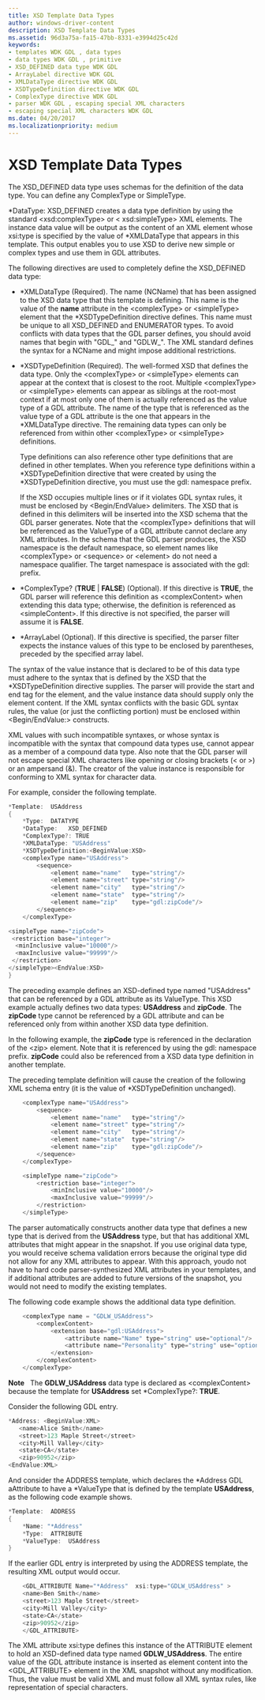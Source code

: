 ```yaml
---
title: XSD Template Data Types
author: windows-driver-content
description: XSD Template Data Types
ms.assetid: 96d3a75a-fa15-47bb-8331-e3994d25c42d
keywords:
- templates WDK GDL , data types
- data types WDK GDL , primitive
- XSD_DEFINED data type WDK GDL
- ArrayLabel directive WDK GDL
- XMLDataType directive WDK GDL
- XSDTypeDefinition directive WDK GDL
- ComplexType directive WDK GDL
- parser WDK GDL , escaping special XML characters
- escaping special XML characters WDK GDL
ms.date: 04/20/2017
ms.localizationpriority: medium
---
```


# XSD Template Data Types


The XSD\_DEFINED data type uses schemas for the definition of the data type. You can define any ComplexType or SimpleType.

\*DataType: XSD\_DEFINED creates a data type definition by using the standard &lt;xsd:complexType&gt; or &lt; xsd:simpleType&gt; XML elements. The instance data value will be output as the content of an XML element whose xsi:type is specified by the value of \*XMLDataType that appears in this template. This output enables you to use XSD to derive new simple or complex types and use them in GDL attributes.

The following directives are used to completely define the XSD\_DEFINED data type:

-   \*XMLDataType (Required). The name (NCName) that has been assigned to the XSD data type that this template is defining. This name is the value of the **name** attribute in the &lt;complexType&gt; or &lt;simpleType&gt; element that the \*XSDTypeDefinition directive defines. This name must be unique to all XSD\_DEFINED and ENUMERATOR types. To avoid conflicts with data types that the GDL parser defines, you should avoid names that begin with "GDL\_" and "GDLW\_". The XML standard defines the syntax for a NCName and might impose additional restrictions.

-   \*XSDTypeDefinition (Required). The well-formed XSD that defines the data type. Only the &lt;complexType&gt; or &lt;simpleType&gt; elements can appear at the context that is closest to the root. Multiple &lt;complexType&gt; or &lt;simpleType&gt; elements can appear as siblings at the root-most context if at most only one of them is actually referenced as the value type of a GDL attribute. The name of the type that is referenced as the value type of a GDL attribute is the one that appears in the \*XMLDataType directive. The remaining data types can only be referenced from within other &lt;complexType&gt; or &lt;simpleType&gt; definitions.

    Type definitions can also reference other type definitions that are defined in other templates. When you reference type definitions within a \*XSDTypeDefinition directive that were created by using the \*XSDTypeDefinition directive, you must use the gdl: namespace prefix.

    If the XSD occupies multiple lines or if it violates GDL syntax rules, it must be enclosed by &lt;Begin/EndValue&gt; delimiters. The XSD that is defined in this delimiters will be inserted into the XSD schema that the GDL parser generates. Note that the &lt;complexType&gt; definitions that will be referenced as the ValueType of a GDL attribute cannot declare any XML attributes. In the schema that the GDL parser produces, the XSD namespace is the default namespace, so element names like &lt;complexType&gt; or &lt;sequence&gt; or &lt;element&gt; do not need a namespace qualifier. The target namespace is associated with the gdl: prefix.

-   \*ComplexType? (**TRUE** | **FALSE**) (Optional). If this directive is **TRUE**, the GDL parser will reference this definition as &lt;complexContent&gt; when extending this data type; otherwise, the definition is referenced as &lt;simpleContent&gt;. If this directive is not specified, the parser will assume it is **FALSE**.

-   \*ArrayLabel (Optional). If this directive is specified, the parser filter expects the instance values of this type to be enclosed by parentheses, preceded by the specified array label.

The syntax of the value instance that is declared to be of this data type must adhere to the syntax that is defined by the XSD that the \*XSDTypeDefinition directive supplies. The parser will provide the start and end tag for the element, and the value instance data should supply only the element content. If the XML syntax conflicts with the basic GDL syntax rules, the value (or just the conflicting portion) must be enclosed within &lt;Begin/EndValue:&gt; constructs.

XML values with such incompatible syntaxes, or whose syntax is incompatible with the syntax that compound data types use, cannot appear as a member of a compound data type. Also note that the GDL parser will not escape special XML characters like opening or closing brackets (&lt; or &gt;) or an ampersand (&). The creator of the value instance is responsible for conforming to XML syntax for character data.

For example, consider the following template.

```cpp
*Template:  USAddress
{
    *Type:  DATATYPE
    *DataType:   XSD_DEFINED
    *ComplexType?: TRUE
    *XMLDataType: "USAddress"
    *XSDTypeDefinition:<BeginValue:XSD>
    <complexType name="USAddress">
        <sequence>
            <element name="name"   type="string"/>
            <element name="street" type="string"/>
            <element name="city"   type="string"/>
            <element name="state"  type="string"/>
            <element name="zip"    type="gdl:zipCode"/>
        </sequence>
    </complexType>

<simpleType name="zipCode">
 <restriction base="integer">
  <minInclusive value="10000"/>
  <maxInclusive value="99999"/>
 </restriction>
</simpleType><EndValue:XSD>
}
```

The preceding example defines an XSD-defined type named "USAddress" that can be referenced by a GDL attribute as its ValueType. This XSD example actually defines two data types: **USAddress** and **zipCode**. The **zipCode** type cannot be referenced by a GDL attribute and can be referenced only from within another XSD data type definition.

In the following example, the **zipCode** type is referenced in the declaration of the &lt;zip&gt; element. Note that it is referenced by using the gdl: namespace prefix. **zipCode** could also be referenced from a XSD data type definition in another template.

The preceding template definition will cause the creation of the following XML schema entry (it is the value of \*XSDTypeDefinition unchanged).

```cpp
    <complexType name="USAddress">
        <sequence>
            <element name="name"   type="string"/>
            <element name="street" type="string"/>
            <element name="city"   type="string"/>
            <element name="state"  type="string"/>
            <element name="zip"    type="gdl:zipCode"/>
        </sequence>
    </complexType>

    <simpleType name="zipCode">
        <restriction base="integer">
            <minInclusive value="10000"/>
            <maxInclusive value="99999"/>
        </restriction>
    </simpleType>
```

The parser automatically constructs another data type that defines a new type that is derived from the **USAddress** type, but that has additional XML attributes that might appear in the snapshot. If you use original data type, you would receive schema validation errors because the original type did not allow for any XML attributes to appear. With this approach, youdo not have to hard code parser-synthesized XML attributes in your templates, and if additional attributes are added to future versions of the snapshot, you would not need to modify the existing templates.

The following code example shows the additional data type definition.

```cpp
    <complexType name = "GDLW_USAddress">
        <complexContent>
            <extension base="gdl:USAddress">
                <attribute name="Name" type="string" use="optional"/>
                <attribute name="Personality" type="string" use="optional"/>
            </extension>
        </complexContent>
    </complexType>
```

**Note**   The **GDLW\_USAddress** data type is declared as &lt;complexContent&gt; because the template for **USAddress** set \*ComplexType?: **TRUE**.

 

Consider the following GDL entry.

```cpp
*Address: <BeginValue:XML> 
   <name>Alice Smith</name>
   <street>123 Maple Street</street>
   <city>Mill Valley</city>
   <state>CA</state>
   <zip>90952</zip>
<EndValue:XML>
```

And consider the ADDRESS template, which declares the \*Address GDL aAttribute to have a \*ValueType that is defined by the template **USAddress**, as the following code example shows.

```cpp
*Template:  ADDRESS
{
    *Name: "*Address"
    *Type:  ATTRIBUTE
    *ValueType:  USAddress
}
```

If the earlier GDL entry is interpreted by using the ADDRESS template, the resulting XML output would occur.

```cpp
    <GDL_ATTRIBUTE Name="*Address"  xsi:type="GDLW_USAddress" >
    <name>Ben Smith</name>
    <street>123 Maple Street</street>
    <city>Mill Valley</city>
    <state>CA</state>
    <zip>90952</zip>
    </GDL_ATTRIBUTE>
```

The XML attribute xsi:type defines this instance of the ATTRIBUTE element to hold an XSD-defined data type named **GDLW\_USAddress**. The entire value of the GDL attribute instance is inserted as element content into the &lt;GDL\_ATTRIBUTE&gt; element in the XML snapshot without any modification. Thus, the value must be valid XML and must follow all XML syntax rules, like representation of special characters.

 

 




